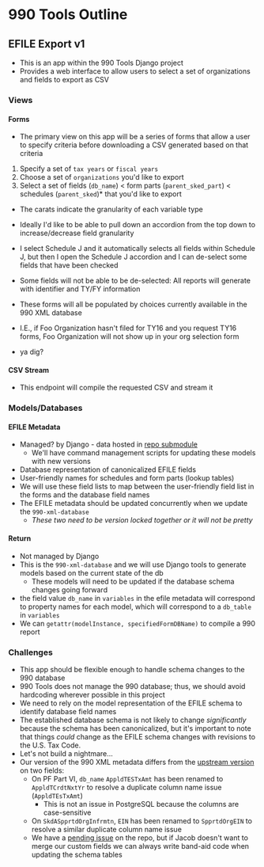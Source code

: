 # 990 Tools Outline

## EFILE Export v1
- This is an app within the 990 Tools Django project
- Provides a web interface to allow users to select a set of organizations and fields to export as CSV


### Views

#### Forms
- The primary view on this app will be a series of forms that allow a user to specify criteria before downloading a CSV generated based on that criteria


1. Specify a set of `tax years` or `fiscal years`
2. Choose a set of `organizations` you'd like to export
3. Select a set of fields (`db_name`) < form parts (`parent_sked_part`) < schedules (`parent_sked`)* that you'd like to export
  - The carats indicate the granularity of each variable type
  - Ideally I'd like to be able to pull down an accordion from the top down to increase/decrease field granularity
  - I select Schedule J and it automatically selects all fields within Schedule J, but then I open the Schedule J accordion and I can de-select some fields that have been checked
  - Some fields will not be able to be de-selected: All reports will generate with identifier and TY/FY information


- These forms will all be populated by choices currently available in the 990 XML database
- I.E., if Foo Organization hasn't filed for TY16 and you request TY16 forms, Foo Organization will not show up in your org selection form
- ya dig?

#### CSV Stream
- This endpoint will compile the requested CSV and stream it


### Models/Databases

#### EFILE Metadata
- Managed? by Django - data hosted in [repo submodule](https://github.com/jsfenfen/990-xml-metadata)
  - We'll have command management scripts for updating these models with new versions
- Database representation of canonicalized EFILE fields
- User-friendly names for schedules and form parts (lookup tables)
- We will use these field lists to map between the user-friendly field list in the forms and the database field names
- The EFILE metadata should be updated concurrently when we update the `990-xml-database`
  - _These two need to be version locked together or it will not be pretty_

#### Return
- Not managed by Django
- This is the `990-xml-database` and we will use Django tools to generate models based on the current state of the db
  - These models will need to be updated if the database schema changes going forward
- the field value `db_name` in `variables` in the efile metadata will correspond to property names for each model, which will correspond to a `db_table` in `variables`
- We can `getattr(modelInstance, specifiedFormDBName)` to compile a 990 report


### Challenges
- This app should be flexible enough to handle schema changes to the 990 database
- 990 Tools does not manage the 990 database; thus, we should avoid hardcoding wherever possible in this project
- We need to rely on the model representation of the EFILE schema to identify database field names
- The established database schema is not likely to change _significantly_ because the schema has been canonicalized, but it's important to note that things _could_ change as the EFILE schema changes with revisions to the U.S. Tax Code.
- Let's not build a nightmare...
- Our version of the 990 XML metadata differs from the [upstream version](https://github.com/jsfenfen/990-xml-metadata) on two fields:
  - On PF Part VI, `db_name` `AppldTESTxAmt` has been renamed to `AppldTCrdtNxtYr` to resolve a duplicate column name issue (`AppldTEsTxAmt`)
    - This is not an issue in PostgreSQL because the columns are case-sensitive
  - On `SkdASpprtdOrgInfrmtn`, `EIN` has been renamed to `SpprtdOrgEIN` to resolve a similar duplicate column name issue
  - We have a [pending issue](https://github.com/jsfenfen/990-xml-metadata/issues/2#issuecomment-395192434) on the repo, but if Jacob doesn't want to merge our custom fields we can always write band-aid code when updating the schema tables
